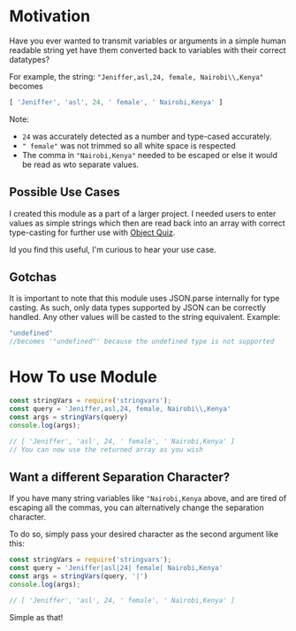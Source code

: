 # Motivation
Have you ever wanted to transmit variables or arguments in a simple human readable string yet have them converted back to variables with their correct datatypes?

For example, the string: ```"Jeniffer,asl,24, female, Nairobi\\,Kenya"``` becomes 

```javascript
[ 'Jeniffer', 'asl', 24, ' female', ' Nairobi,Kenya' ] 
```

Note:
- ```24``` was accurately detected as a number and type-cased accurately.
- ```" female"``` was not trimmed so all white space is respected
- The comma in ```"Nairobi,Kenya"``` needed to be escaped or else it would be read as wto separate values. 

## Possible Use Cases

I created this module as a part of a larger project. I needed users to enter values as simple strings which then are read back into an array with correct type-casting for further use with [Object Quiz](https://www.npmjs.com/package/object-quiz).

Id you find this useful, I'm curious to hear your use case.

## Gotchas

It is important to note that this module uses JSON.parse internally for type casting. As such, only data types supported by JSON can be correctly handled. Any other values will be casted to the string equivalent. Example:
```javascript
"undefined" 
//becomes '"undefined"' because the undefined type is not supported
``` 

# How To use Module

```javascript
const stringVars = require('stringvars');
const query = 'Jeniffer,asl,24, female, Nairobi\\,Kenya'
const args = stringVars(query)
console.log(args);

// [ 'Jeniffer', 'asl', 24, ' female', ' Nairobi,Kenya' ] 
// You can now use the returned array as you wish

```

## Want a different Separation Character?
If you have many string variables like ```"Nairobi,Kenya``` above, and are tired of escaping all the commas, you can alternatively change the separation character.

To do so, simply pass your desired character as the second argument like this:

```javascript
const stringVars = require('stringvars');
const query = 'Jeniffer|asl|24| female| Nairobi,Kenya'
const args = stringVars(query, '|')
console.log(args);

// [ 'Jeniffer', 'asl', 24, ' female', ' Nairobi,Kenya' ] 
```

Simple as that!
